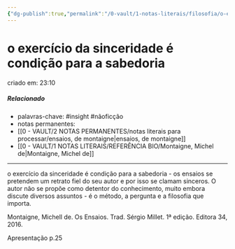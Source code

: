 ```yaml
---
{"dg-publish":true,"permalink":"/0-vault/1-notas-literais/filosofia/o-exercicio-da-sinceridade-e-condicao-para-a-sabedoria/","tags":["insight","nãoficção"],"dgHomeLink":true,"dgShowLocalGraph":true,"dgShowFileTree":true,"noteIcon":""}
---
```


# o exercício da sinceridade é condição para a sabedoria
criado em: 23:10

##### Relacionado
- palavras-chave: #insight #nãoficção 
- notas permanentes: 
- [[0 - VAULT/2 NOTAS PERMANENTES/notas literais para processar/ensaios, de montaigne\|ensaios, de montaigne]] 
- [[0 - VAULT/1 NOTAS LITERAIS/REFERÊNCIA BIO/Montaigne, Michel de\|Montaigne, Michel de]]

---
o exercício da sinceridade é condição para a sabedoria - os ensaios se pretendem um retrato fiel do seu autor e por isso se clamam sinceros. O autor não se propõe como detentor do conhecimento, muito embora discute diversos assuntos - é o método, a pergunta e a filosofia que importa.


<div class="transclusion internal-embed is-loaded"><div class="markdown-embed">



Montaigne, Michell de. Os Ensaios. Trad. Sérgio Millet. 1ª edição. Editora 34, 2016. 

</div></div>

Apresentação p.25

